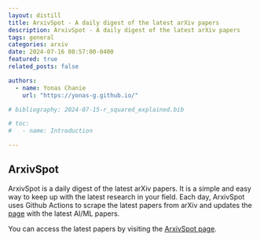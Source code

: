 ```yaml
---
layout: distill
title: ArxivSpot - A daily digest of the latest arXiv papers
description: ArxivSpot - A daily digest of the latest arXiv papers
tags: general
categories: arxiv
date: 2024-07-16 08:57:00-0400
featured: true
related_posts: false

authors:
  - name: Yonas Chanie
    url: "https://yonas-g.github.io/"

# bibliography: 2024-07-15-r_squared_explained.bib

# toc:
#   - name: Introduction

---
```


## ArxivSpot

ArxivSpot is a daily digest of the latest arXiv papers. It is a simple and easy way to keep up with the latest research in your field. Each day, ArxivSpot uses Github Actions to scrape the latest papers from arXiv and updates the [page](https://yonas-g.github.io/arxiv) with the latest AI/ML papers. 

You can access the latest papers by visiting the [ArxivSpot page](https://yonas-g.github.io/arxiv).